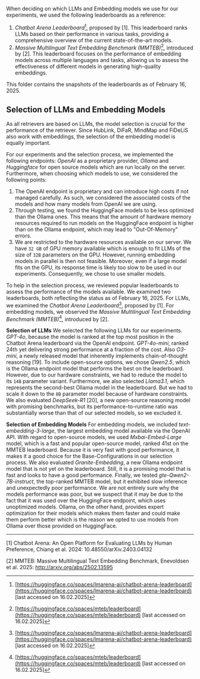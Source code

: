 When deciding on which LLMs and Embedding models we use for our experiments, we used the following leaderboards as a reference:

1. *Chatbot Arena Leaderboard*[^3], proposed by [1]. This leaderboard ranks LLMs based on their performance in various tasks, providing a comprehensive overview of the current state-of-the-art models.
2. *Massive Multilingual Text Embedding Benchmark (MMTEB)*[^4], introduced by [2]. This leaderboard focuses on the performance of embedding models across multiple languages and tasks, allowing us to assess the effectiveness of different models in generating high-quality embeddings.

This folder contains the snapshots of the leaderboards as of February 16, 2025.

## Selection of LLMs and Embedding Models

As all retrievers are based on LLMs, the model selection is crucial for the performance of the retriever. Since HubLink, DiFaR, MindMap and FiDeLiS also work with embeddings, the selection of the embedding model is equally important.

For our experiments and the selection process, we implemented the following endpoints: *OpenAI* as a proprietary provider, *Ollama* and *Huggingface* for open source models which are run locally on the server. Furthermore, when choosing which models to use, we considered the following points:

1.  The OpenAI endpoint is proprietary and can introduce high costs if not managed carefully. As such, we considered the associated costs of the models and how many models from OpenAI we are using.
2.  Through testing, we found the HuggingFace models to be less optimized than the Ollama ones. This means that the amount of hardware memory resources required to run models on the HuggingFace endpoint is higher than on the Ollama endpoint, which may lead to "Out-Of-Memory" errors.
3.  We are restricted to the hardware resources available on our server. We have `32 GB` of GPU memory available which is enough to fit LLMs of the size of `32B` parameters on the GPU. However, running embedding models in parallel is then not feasible. Moreover, even if a large model fits on the GPU, its response time is likely too slow to be used in our experiments. Consequently, we chose to use smaller models.

To help in the selection process, we reviewed popular leaderboards to assess the performance of the models available. We examined two leaderboards, both reflecting the status as of February 16, 2025. For LLMs, we examined the *Chatbot Arena Leaderboard*[^3], proposed by [1]. For embedding models, we observed the *Massive Multilingual Text Embedding Benchmark (MMTEB)*[^4], introduced by [2].

**Selection of LLMs**
We selected the following LLMs for our experiments. *GPT-4o*, because the model is ranked at the top most position in the Chatbot Arena leaderboard via the OpenAI endpoint. *GPT-4o-mini*, ranked 24th yet delivering strong performance at a fraction of the cost. Also *O3-mini*, a newly released model that inherently implements chain-of-thought reasoning [19]. To include open-source options, we chose *Qwen2.5*, which is the Ollama endpoint model that performs the best on the leaderboard. However, due to our hardware constraints, we had to reduce the model to its `14B` parameter variant. Furthermore, we also selected *Llama3.1*, which represents the second-best Ollama model in the leaderboard. But we had to scale it down to the `8B` parameter model because of hardware constraints. We also evaluated *DeepSeek-R1* [20], a new open-source reasoning model with promising benchmarks, but its performance-to-runtime ratio was substantially worse than that of our selected models, so we excluded it.

**Selection of Embedding Models**
For embedding models, we included *text-embedding-3-large*, the largest embedding model available via the OpenAI API. With regard to open-source models, we used *Mxbai-Embed-Large* model, which is a fast and popular open-source model, ranked 41st on the MMTEB leaderboard. Because it is very fast with good performance, it makes it a good choice for the Base-Configurations in our selection process. We also evaluated *Granite-Embedding*, a new Ollama endpoint model that is not yet on the leaderboard. Still, it is a promising model that is fast and looks to have a good performance. Finally, we tested *gte-Qwen2-7B-instruct*, the top-ranked MMTEB model, but it exhibited slow inference and unexpectedly poor performance. We are not entirely sure why the models performance was poor, but we suspect that it may be due to the fact that it was used over the HuggingFace endpoint, which uses unoptimized models. Ollama, on the other hand, provides expert optimization for their models which makes them faster and could make them perform better which is the reason we opted to use models from Ollama over those provided on HuggingFace.

---
[^3]: [https://huggingface.co/spaces/lmarena-ai/chatbot-arena-leaderboard](https://huggingface.co/spaces/lmarena-ai/chatbot-arena-leaderboard) \[last accessed on 16.02.2025]

[^4]: [https://huggingface.co/spaces/mteb/leaderboard](https://huggingface.co/spaces/mteb/leaderboard) \[last accessed on 16.02.2025]

[1] Chatbot Arena: An Open Platform for Evaluating LLMs by Human Preference, Chiang et al. 2024: 10.48550/arXiv.2403.04132

[2] MMTEB: Massive Multilingual Text Embedding Benchmark, Enevoldsen et al. 2025: http://arxiv.org/abs/2502.13595